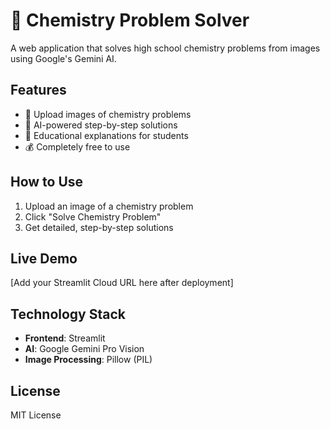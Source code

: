 # 🧪 Chemistry Problem Solver

A web application that solves high school chemistry problems from images using Google's Gemini AI.

## Features

- 📸 Upload images of chemistry problems
- 🤖 AI-powered step-by-step solutions
- 🎯 Educational explanations for students
- 💰 Completely free to use

## How to Use

1. Upload an image of a chemistry problem
2. Click "Solve Chemistry Problem"
3. Get detailed, step-by-step solutions

## Live Demo

[Add your Streamlit Cloud URL here after deployment]

## Technology Stack

- **Frontend**: Streamlit
- **AI**: Google Gemini Pro Vision
- **Image Processing**: Pillow (PIL)

## License

MIT License
